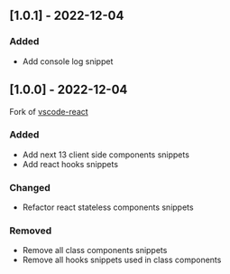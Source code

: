 ## [1.0.1] - 2022-12-04

### Added
- Add console log snippet

## [1.0.0] - 2022-12-04

Fork of [vscode-react](https://github.com/xabikos/vscode-react)

### Added

- Add next 13 client side components snippets
- Add react hooks snippets

### Changed

- Refactor react stateless components snippets

### Removed

- Remove all class components snippets
- Remove all hooks snippets used in class components
